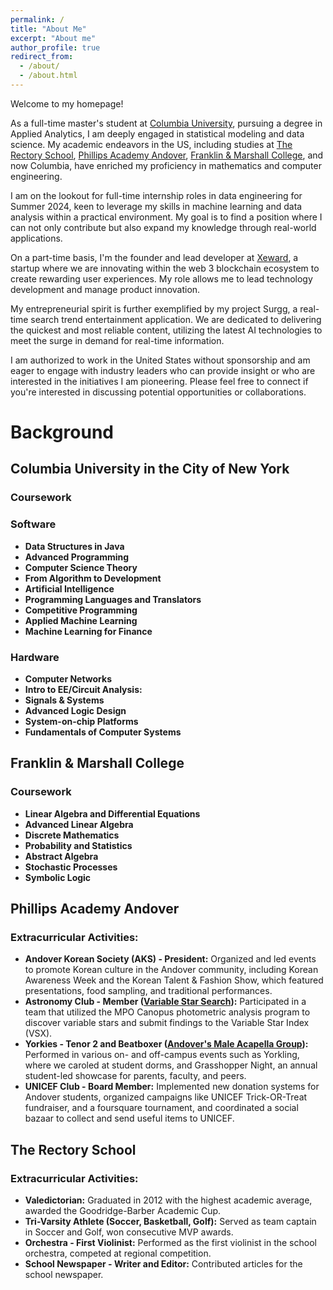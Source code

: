 ```yaml
---
permalink: /
title: "About Me"
excerpt: "About me"
author_profile: true
redirect_from: 
  - /about/
  - /about.html
---
```


<!-- <div class="about-page-aboutme">
  <p>Welcome to my homepage!</p>
  <p>I am a passionate AI entrepreneur, originally from South Korea but currently residing in NYC. I moved to the US during my middle school years and was fortunate to study in institutions like <a href="https://www.rectoryschool.org/">The Rectory School</a>, <a href="https://www.andover.edu/">Phillips Academy Andover</a>, <a href="https://www.fandm.edu/">Franklin & Marshall College</a>, and <a href="https://www.columbia.edu/">Columbia University in the City of New York</a>, which nurtured my interests in mathematics and computer engineering.</p>

  <p>I am currently serving as a Director/Backend Engineer at <a href="https://www.xeward.co.kr/">Xeward</a>, a South Korea-based startup with a presence in New York. I'm under a one-year contract with this company that's dedicated to creating AI solutions to reward users across various platforms. My responsibilities include maintaining our website (http://xeward.ai) and overseeing the deployment of our AI solutions.</p>

  <p>As my current role concludes in May 2024, I'm seeking full-time or research opportunities in NYC for Summer 2024. My objective is to secure a position that leverages my strong interest in computer science, and where I can apply and further develop my skills in data analysis and machine learning. I'm enthusiastic about collaborating with professionals and organizations that share this commitment to technological advancement. I'm open to both remote and local opportunities.</p>

</div> -->

<div class="about-page-aboutme">
  <p>Welcome to my homepage!</p>
  <p>As a full-time master's student at <a href="https://www.columbia.edu/">Columbia University</a>, pursuing a degree in Applied Analytics, I am deeply engaged in statistical modeling and data science. My academic endeavors in the US, including studies at <a href="https://www.rectoryschool.org/">The Rectory School</a>, <a href="https://www.andover.edu/">Phillips Academy Andover</a>, <a href="https://www.fandm.edu/">Franklin & Marshall College</a>, and now Columbia, have enriched my proficiency in mathematics and computer engineering.</p>

  <p>I am on the lookout for full-time internship roles in data engineering for Summer 2024, keen to leverage my skills in machine learning and data analysis within a practical environment. My goal is to find a position where I can not only contribute but also expand my knowledge through real-world applications.</p>

  <p>On a part-time basis, I'm the founder and lead developer at <a href="https://www.xeward.co.kr/">Xeward</a>, a startup where we are innovating within the web 3 blockchain ecosystem to create rewarding user experiences. My role allows me to lead technology development and manage product innovation.</p>

  <p>My entrepreneurial spirit is further exemplified by my project Surgg, a real-time search trend entertainment application. We are dedicated to delivering the quickest and most reliable content, utilizing the latest AI technologies to meet the surge in demand for real-time information.</p>

  <p>I am authorized to work in the United States without sponsorship and am eager to engage with industry leaders who can provide insight or who are interested in the initiatives I am pioneering. Please feel free to connect if you're interested in discussing potential opportunities or collaborations.</p>
</div>



Background
======

<div class="about-page-background">
    <h2>Columbia University in the City of New York</h2>
<h3>Coursework</h3>
<h3>Software</h3>
<ul>
  <li><strong>Data Structures in Java</strong></li>
  <li><strong>Advanced Programming</strong></li>
  <li><strong>Computer Science Theory</strong></li>
  <li><strong>From Algorithm to Development</strong>
    <!-- <ul>
      <li>Final Group Project | <a href="https://github.com/JasonHJJin/algorithm_to_dev/tree/main/FinalProject">Sudoku Solver</a>; Solved Project Euler #96 Sudoku problem in Java with various optimizations such as using BufferedReader over Scanner, byte arrays instead of character arrays, bit shifting, and more with JProfiler monitoring; In addition, we hardcoded the Sudoku puzzle visually in terminal using Unicode character sequences in Java</li>
    </ul> -->
  </li>
  <li><strong>Artificial Intelligence</strong></li>
  <li><strong>Programming Languages and Translators</strong></li>
  <li><strong>Competitive Programming</strong></li>
  <li><strong>Applied Machine Learning</strong></li>
  <li><strong>Machine Learning for Finance</strong></li>
</ul>
<h3>Hardware</h3>
<ul>
  <li><strong>Computer Networks</strong>
    <!-- <ul>
      <li>Set up my own virtual machine instance using Google Cloud and implemented adaptive bitrate selection in an HTTP proxy using the ABR algorithm</li>
      <li>Streamed the highest quality encoding that the connection can handle with videos served from Apache server</li>
      <li>Configured OSPF, iBGP, eBGP routing protocols and implemented various BGP policies utilizing FRRouting Software Suite</li>
    </ul> -->
  </li>
  <li><strong>Intro to EE/Circuit Analysis:</strong>
    <!-- <ul>
      <li>Built a phaser, a signal processor intended for an electric guitar with an all-pass filter with variable MOSFET resistors</li>
      <li>Built a speaker driver using LM741 op-amp and discrete transistors from the basis of a buffered unity gain circuit</li>
      <li>Built rock paper scissors game on a circuit board using CMOS Quad XOR gates, pull-down resistors, and 5V Arduino</li>
    </ul> -->
  </li>
  <li><strong>Signals & Systems</strong></li>
  <li><strong>Advanced Logic Design</strong></li>
  <li><strong>System-on-chip Platforms</strong></li>
  <li><strong>Fundamentals of Computer Systems</strong></li>
</ul>
<h2>Franklin & Marshall College</h2>
<h3>Coursework</h3>
<ul>
  <li><strong>Linear Algebra and Differential Equations</strong></li>
  <li><strong>Advanced Linear Algebra</strong></li>
  <li><strong>Discrete Mathematics</strong></li>
  <li><strong>Probability and Statistics</strong></li>
  <li><strong>Abstract Algebra</strong></li>
  <li><strong>Stochastic Processes</strong></li>
  <li><strong>Symbolic Logic</strong></li>
</ul>
    <h2>Phillips Academy Andover</h2>
<h3>Extracurricular Activities:</h3>
<ul>
  <li><strong>Andover Korean Society (AKS) - President:</strong> Organized and led events to promote Korean culture in the Andover community, including Korean Awareness Week and the Korean Talent & Fashion Show, which featured presentations, food sampling, and traditional performances.</li>
  <li><strong>Astronomy Club - Member (<a href="https://github.com/JasonHJJin/Astronomy">Variable Star Search</a>):</strong> Participated in a team that utilized the MPO Canopus photometric analysis program to discover variable stars and submit findings to the Variable Star Index (VSX).</li>
  <li><strong>Yorkies - Tenor 2 and Beatboxer (<a href="https://www.youtube.com/@AndoverTheYorkies">Andover's Male Acapella Group</a>):</strong> Performed in various on- and off-campus events such as Yorkling, where we caroled at student dorms, and Grasshopper Night, an annual student-led showcase for parents, faculty, and peers.</li>
  <li><strong>UNICEF Club - Board Member:</strong> Implemented new donation systems for Andover students, organized campaigns like UNICEF Trick-OR-Treat fundraiser, and a foursquare tournament, and coordinated a social bazaar to collect and send useful items to UNICEF.</li>
</ul>
<h2>The Rectory School</h2>
<h3>Extracurricular Activities:</h3>
<ul>
  <li><strong>Valedictorian:</strong> Graduated in 2012 with the highest academic average, awarded the Goodridge-Barber Academic Cup.</li>
  <li><strong>Tri-Varsity Athlete (Soccer, Basketball, Golf):</strong> Served as team captain in Soccer and Golf, won consecutive MVP awards.</li>
  <li><strong>Orchestra - First Violinist:</strong> Performed as the first violinist in the school orchestra, competed at regional competition.</li>
  <li><strong>School Newspaper - Writer and Editor:</strong> Contributed articles for the school newspaper.</li>
</ul>
  </div>